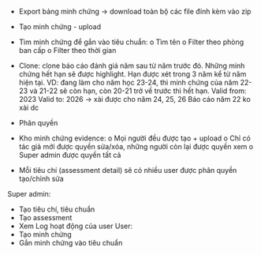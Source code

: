-	Export bảng minh chứng -> download toàn bộ các file đính kèm vào zip
-	Tạo minh chứng - upload
-	Tìm minh chứng để gắn vào tiêu chuẩn:
     o	Tìm tên
     o	Filter theo phòng ban cấp
     o	Filter theo thời gian
-	Clone: clone báo cáo đánh giá năm sau từ năm trước đó. Những minh chứng hết hạn sẽ được highlight. Hạn được xét trong 3 năm kể từ năm hiện tại. VD: đang làm cho năm học 23-24, thì minh chứng của năm 22-23 và 21-22 sẽ còn hạn, còn 20-21 trở về trước thì hết hạn.
     Valid from: 2023
     Valid to: 2026 -> xài được cho năm 24, 25, 26
     Báo cáo năm 22 ko xài dc
-	Phân quyền

-	Kho minh chứng evidence:
     o	Mọi người đều được tạo + upload
     o	Chỉ có tác giả mới được quyền sửa/xóa, những người còn lại được quyền xem
     o	Super admin được quyền tất cả
-	Mỗi tiêu chí (assessment detail) sẽ có nhiều user được phân quyền tạo/chỉnh sửa

Super admin:
-	Tạo tiêu chí, tiêu chuẩn
-	Tạo assessment
-	Xem Log hoạt động của user
     User:
-	Tạo minh chứng
-	Gắn minh chứng vào tiêu chuẩn
